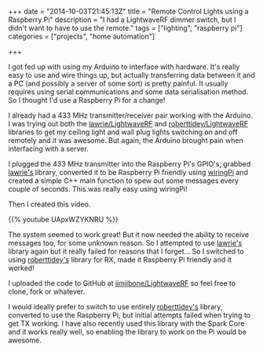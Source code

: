 +++
date = "2014-10-03T21:45:13Z"
title = "Remote Control Lights using a Raspberry Pi"
description = "I had a LightwaveRF dimmer switch, but I didn't want to have to use the remote."
tags = ["lighting", "raspberry pi"]
categories = ["projects", "home automation"]

+++

I got fed up with using my Arduino to interface with hardware. It's really easy to use and wire things up, but actually transferring data between it and a PC (and possibly a server of some sort) is pretty painful. It usually requires using serial communications and some data serialisation method. So I thought I'd use a Raspberry Pi for a change!

I already had a 433 MHz transmitter/receiver pair working with the Arduino. I was trying out both the [lawrie/LightwaveRF][lawrie] and [roberttidey/LightwaveRF][roberttidey] libraries to get my ceiling light and wall plug lights switching on and off remotely and it was awesome. But again, the Arduino brought pain when interfacing with a server.

I plugged the 433 MHz transmitter into the Raspberry Pi's GPIO's, grabbed [lawrie's][lawrie] library, converted it to be Raspberry Pi friendly using [wiringPi][wiringPi] and created a simple C++ main function to spew out some messages every couple of seconds. This was really easy using wiringPi!

Then I created this video.

{{% youtube UApxWZYKNRU %}}

The system seemed to work great! But it now needed the ability to receive messages too, for some unknown reason. So I attempted to use [lawrie's][lawrie] library again but it really failed for reasons that I forget... So I switched to using [roberttidey's][roberttidey] library for RX, made it Raspberry Pi friendly and it worked!

I uploaded the code to GitHub at [jimjibone/LightwaveRF][github] so feel free to clone, fork or whatever.

I would ideally prefer to switch to use entirely [roberttidey's][roberttidey] library, converted to use the Raspberry Pi, but initial attempts failed when trying to get TX working. I have also recently used this library with the Spark Core and it works really well, so enabling the library to work on the Pi would be awesome.

[lawrie]:      https://github.com/lawrie/LightwaveRF
[roberttidey]: https://github.com/roberttidey/LightwaveRF
[wiringPi]:    http://wiringpi.com
[video]:       https://www.youtube.com/watch?v=UApxWZYKNRU
[github]:      https://github.com/jimjibone/LightwaveRF
